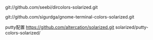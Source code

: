 git://github.com/seebi/dircolors-solarized.git

git://github.com/sigurdga/gnome-terminal-colors-solarized.git

putty配置
https://github.com/altercation/solarized.git
	solarized/putty-colors-solarized/
